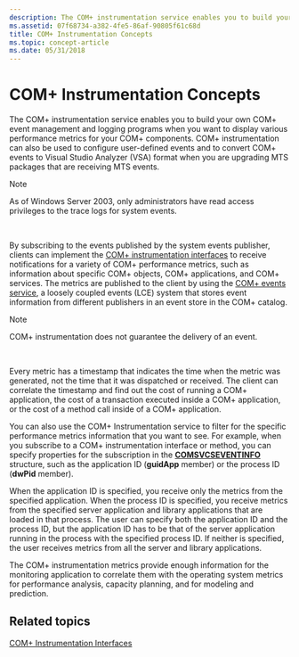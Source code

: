 ```yaml
---
description: The COM+ instrumentation service enables you to build your own COM+ event management and logging programs when you want to display various performance metrics for your COM+ components.
ms.assetid: 07f68734-a382-4fe5-86af-90805f61c68d
title: COM+ Instrumentation Concepts
ms.topic: concept-article
ms.date: 05/31/2018
---
```


# COM+ Instrumentation Concepts

The COM+ instrumentation service enables you to build your own COM+ event management and logging programs when you want to display various performance metrics for your COM+ components. COM+ instrumentation can also be used to configure user-defined events and to convert COM+ events to Visual Studio Analyzer (VSA) format when you are upgrading MTS packages that are receiving MTS events.

> [!Note]  
> As of Windows Server 2003, only administrators have read access privileges to the trace logs for system events.

 

By subscribing to the events published by the system events publisher, clients can implement the [COM+ instrumentation interfaces](com--instrumentation-interfaces.md) to receive notifications for a variety of COM+ performance metrics, such as information about specific COM+ objects, COM+ applications, and COM+ services. The metrics are published to the client by using the [COM+ events service](com--events.md), a loosely coupled events (LCE) system that stores event information from different publishers in an event store in the COM+ catalog.

> [!Note]  
> COM+ instrumentation does not guarantee the delivery of an event.

 

Every metric has a timestamp that indicates the time when the metric was generated, not the time that it was dispatched or received. The client can correlate the timestamp and find out the cost of running a COM+ application, the cost of a transaction executed inside a COM+ application, or the cost of a method call inside of a COM+ application.

You can also use the COM+ Instrumentation service to filter for the specific performance metrics information that you want to see. For example, when you subscribe to a COM+ instrumentation interface or method, you can specify properties for the subscription in the [**COMSVCSEVENTINFO**](/windows/win32/api/comsvcs/ns-comsvcs-comsvcseventinfo) structure, such as the application ID (**guidApp** member) or the process ID (**dwPid** member).

When the application ID is specified, you receive only the metrics from the specified application. When the process ID is specified, you receive metrics from the specified server application and library applications that are loaded in that process. The user can specify both the application ID and the process ID, but the application ID has to be that of the server application running in the process with the specified process ID. If neither is specified, the user receives metrics from all the server and library applications.

The COM+ instrumentation metrics provide enough information for the monitoring application to correlate them with the operating system metrics for performance analysis, capacity planning, and for modeling and prediction.

## Related topics

<dl> <dt>

[COM+ Instrumentation Interfaces](com--instrumentation-interfaces.md)
</dt> </dl>

 

 



